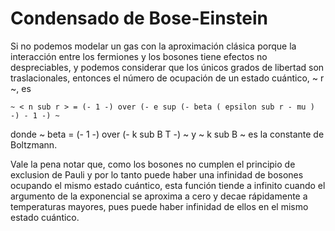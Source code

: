 # Condensado de Bose-Einstein

Si no podemos modelar un gas con la aproximación clásica
porque la interacción entre los fermiones y los bosones 
tiene efectos no despreciables, y podemos considerar que
los únicos grados de libertad son traslacionales, entonces
el número de ocupación de un estado cuántico, ~ r ~, es

    ~ < n sub r > = (- 1 -) over (- e sup (- beta ( epsilon sub r - mu ) -) - 1 -) ~ 

donde ~ beta = (- 1 -) over (- k sub B T -) ~ y ~ k sub B ~ es
la constante de Boltzmann.

Vale la pena notar que, como los bosones no cumplen el principio
de exclusion de Pauli y por lo tanto puede haber una infinidad
de bosones ocupando el mismo estado cuántico, esta función tiende
a infinito cuando el argumento de la exponencial se aproxima a cero
y decae rápidamente a  temperaturas mayores, pues puede haber 
infinidad de ellos en el mismo estado cuántico.


